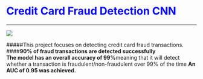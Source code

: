 <h1 style="color:blue;">Credit Card Fraud Detection CNN</h1>
<hr>
<img src = "https://i.imgur.com/TKjGxAL.jpg"/>

#####This project focuses on detecting credit card fraud transactions. 
####<b>90% of fraud transactions are detected successfully</b>  
<b>The model has an overall accuracy of 99%</b>meaning that it will detect whether a transaction is fraudulent/non-fraudulent over 99% of the time</b>
<b>An AUC of 0.95 was achieved.</b>
